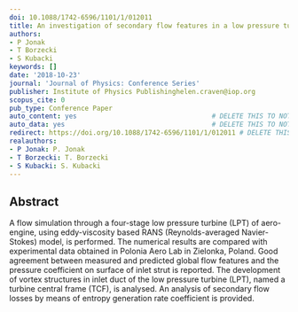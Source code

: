 ```yaml
---
doi: 10.1088/1742-6596/1101/1/012011
title: An investigation of secondary flow features in a low pressure turbine
authors:
- P Jonak
- T Borzecki
- S Kubacki
keywords: []
date: '2018-10-23'
journal: 'Journal of Physics: Conference Series'
publisher: Institute of Physics Publishinghelen.craven@iop.org
scopus_cite: 0
pub_type: Conference Paper
auto_content: yes                                  # DELETE THIS TO NOT AUTO GENERATE CONTENT
auto_data: yes                                     # DELETE THIS TO NOT AUTO GENERATE METADATA
redirect: https://doi.org/10.1088/1742-6596/1101/1/012011 # DELETE THIS TO NOT REDIRECT
realauthors:
- P Jonak: P. Jonak
- T Borzecki: T. Borzecki
- S Kubacki: S. Kubacki
---
```



## Abstract
A flow simulation through a four-stage low pressure turbine (LPT) of aero-engine, using eddy-viscosity based RANS (Reynolds-averaged Navier-Stokes) model, is performed. The numerical results are compared with experimental data obtained in Polonia Aero Lab in Zielonka, Poland. Good agreement between measured and predicted global flow features and the pressure coefficient on surface of inlet strut is reported. The development of vortex structures in inlet duct of the low pressure turbine (LPT), named a turbine central frame (TCF), is analysed. An analysis of secondary flow losses by means of entropy generation rate coefficient is provided.

